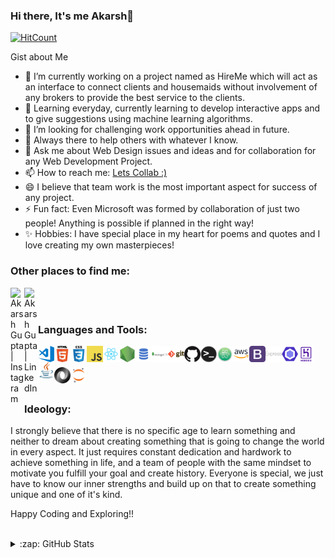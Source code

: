 ### Hi there, It's me Akarsh👋

[![HitCount](http://hits.dwyl.com/akarsh2000/akarsh2000.svg)](http://hits.dwyl.com/akarsh2000/akarsh2000)

Gist about Me

- 🔭 I’m currently working on a project named as HireMe which will act as an interface to connect clients and housemaids without involvement of any brokers to provide the best service to the clients.
- 🌱 Learning everyday, currently learning to develop interactive apps and to give suggestions using machine learning algorithms.
- 👯 I’m looking for challenging work opportunities ahead in future.
- 🤔 Always there to help others with whatever I know.
- 💬 Ask me about Web Design issues and ideas and for collaboration for any Web Development Project.
- 📫 How to reach me: <a href="mailto:akarshgupta0607@gmail.com">Lets Collab :)</a>
- 😄 I believe that team work is the most important aspect for success of any project.
- ⚡ Fun fact: Even Microsoft was formed by collaboration of just two people! Anything is possible if planned in the right way!
- ✨ Hobbies: I have special place in my heart for poems and quotes and I love creating my own masterpieces!

### Other places to find me:

[<img align="left" alt="Akarsh Gupta | Instagram" width="22px"  src="https://cdn.jsdelivr.net/npm/simple-icons@v3/icons/instagram.svg">](https://www.instagram.com/_akarsh_gupta_/)
[<img align="left" alt="Akarsh Gupta | LinkedIn" width="22px" src="https://cdn.jsdelivr.net/npm/simple-icons@v3/icons/linkedin.svg">](https://www.linkedin.com/in/akarsh-gupta-954487193/)
<br>
<br>
### Languages and Tools:

<img align="left" alt="Visual Studio Code" width="26px" src="https://raw.githubusercontent.com/github/explore/80688e429a7d4ef2fca1e82350fe8e3517d3494d/topics/visual-studio-code/visual-studio-code.png" />
<img align="left" alt="HTML5" width="26px" src="https://raw.githubusercontent.com/github/explore/80688e429a7d4ef2fca1e82350fe8e3517d3494d/topics/html/html.png" />
<img align="left" alt="CSS3" width="26px" src="https://raw.githubusercontent.com/github/explore/80688e429a7d4ef2fca1e82350fe8e3517d3494d/topics/css/css.png" />
<img align="left" alt="JavaScript" width="26px" src="https://raw.githubusercontent.com/github/explore/80688e429a7d4ef2fca1e82350fe8e3517d3494d/topics/javascript/javascript.png" />
<img align="left" alt="React" width="26px" src="https://raw.githubusercontent.com/github/explore/80688e429a7d4ef2fca1e82350fe8e3517d3494d/topics/react/react.png" />
<img align="left" alt="Node.js" width="26px" src="https://raw.githubusercontent.com/github/explore/80688e429a7d4ef2fca1e82350fe8e3517d3494d/topics/nodejs/nodejs.png" />
<img align="left" alt="SQL" width="26px" src="https://raw.githubusercontent.com/github/explore/80688e429a7d4ef2fca1e82350fe8e3517d3494d/topics/sql/sql.png" />
<img align="left" alt="MongoDB" width="26px" src="https://raw.githubusercontent.com/github/explore/80688e429a7d4ef2fca1e82350fe8e3517d3494d/topics/mongodb/mongodb.png" />
<img align="left" alt="Git" width="26px" src="https://raw.githubusercontent.com/github/explore/80688e429a7d4ef2fca1e82350fe8e3517d3494d/topics/git/git.png" />
<img align="left" alt="GitHub" width="26px" src="https://raw.githubusercontent.com/github/explore/78df643247d429f6cc873026c0622819ad797942/topics/github/github.png" />
<img align="left" alt="Terminal" width="26px" src="https://raw.githubusercontent.com/github/explore/80688e429a7d4ef2fca1e82350fe8e3517d3494d/topics/terminal/terminal.png" />
<img align="left" alt="Atom" width="26px" src="https://github.com/github/explore/blob/master/topics/atom/atom.png" />
<img align="left" alt="AWS" width="26px" src="https://github.com/github/explore/blob/master/topics/aws/aws.png" />
<img align="left" alt="Bootstrap" width="26px" src="https://github.com/github/explore/blob/master/topics/bootstrap/bootstrap.png" />
<img align="left" alt="Express" width="26px" src="https://github.com/github/explore/blob/master/topics/express/express.png" />
<img align="left" alt="esLint" width="26px" src="https://github.com/github/explore/blob/master/topics/eslint/eslint.png" />
<img align="left" alt="Heroku" width="26px" src="https://github.com/github/explore/blob/master/topics/heroku/heroku.png" />
<img align="left" alt="Java" width="26px" src="https://github.com/github/explore/blob/master/topics/java/java.png" />
<br>
<br>
<img align="left" alt="JSON" width="26px" src="https://github.com/github/explore/blob/master/topics/json/json.png" />
<img align="left" alt="jupyter-notebook" width="26px" src="https://github.com/github/explore/blob/master/topics/jupyter-notebook/jupyter-notebook.png" />


<br>
<br>

<h3>Ideology:</h3>

I strongly believe that there is no specific age to learn something and neither to dream about creating something that is going to change the world in every aspect. It just requires constant dedication and hardwork to achieve something in life, and a team of people with the same mindset to motivate you fulfill your goal and create history. Everyone is special, we just have to know our inner strengths and build up on that to create something unique and one of it's kind.

Happy Coding and Exploring!!
<br>
<br>

<details>
  <summary>:zap: GitHub Stats</summary>

  <img align="left" alt="codeSTACKr's GitHub Stats" src="https://github-readme-stats.codestackr.vercel.app/api?username=akarsh2000&show_icons=true&hide_border=true" />

</details>
